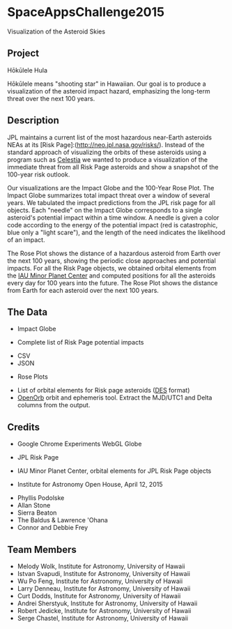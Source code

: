 # SpaceAppsChallenge2015
Visualization of the Asteroid Skies

## Project

H&#333;k&#363;lele Hula

H&#333;k&#363;lele means "shooting star" in Hawaiian.  Our goal is
to produce a visualization of the asteroid impact hazard, emphasizing
the long-term threat over the next 100 years.

## Description

JPL maintains a current list of the most hazardous near-Earth
asteroids NEAs at its [Risk Page]:(http://neo.jpl.nasa.gov/risks/).
Instead of the standard approach of visualizing the orbits of these
asteroids using a program such as [Celestia](ps1neos.png) we wanted
to produce a visualization of the immediate threat from all Risk
Page asteroids and show a snapshot of the 100-year risk outlook.

Our visualizations are the Impact Globe and the 100-Year Rose Plot.
The Impact Globe summarizes total impact threat over a window of
several years.  We tabulated the impact predictions from the JPL
risk page for all objects. Each "needle" on the Impact Globe
corresponds to a single asteroid's potential impact within a time
window.  A needle is given a color code according to the energy of
the potential impact (red is catastrophic, blue only a "light
scare"), and the length of the need indicates the likelihood of an
impact.

The Rose Plot shows the distance of a hazardous asteroid from Earth
over the next 100 years, showing the periodic close approaches and
potential impacts.  For all the Risk Page objects, we obtained
orbital elements from the <a href="http://www.minorplanetcenter.net">IAU
Minor Planet Center</a> and computed positions for all the asteroids
every day for 100 years into the future.  The Rose Plot shows the
distance from Earth for each asteroid over the next 100 years.

## The Data

* Impact Globe

 - Complete list of Risk Page potential impacts
  + CSV
  + JSON

* Rose Plots
 - List of orbital elements for Risk page asteroids ([DES](http://ifa.hawaii.edu/users/jedicke/MOPS/docs/PSDC-530-004-02.DataExchangeStandard.pdf) format)
 - [OpenOrb](https://code.google.com/p/oorb/) orbit and ephemeris tool.  Extract the MJD/UTC1 and Delta columns from the output.
  

## Credits

* Google Chrome Experiments WebGL Globe

* JPL Risk Page

* IAU Minor Planet Center, orbital elements for JPL Risk Page objects

* Institute for Astronomy Open House, April 12, 2015
 - Phyllis Podolske
 - Allan Stone
 - Sierra Beaton
 - The Baldus & Lawrence 'Ohana
 - Connor and Debbie Frey

## Team Members

* Melody Wolk, Institute for Astronomy, University of Hawaii
* Istvan Svapudi, Institute for Astronomy, University of Hawaii
* Wu Po Feng, Institute for Astronomy, University of Hawaii
* Larry Denneau, Institute for Astronomy, University of Hawaii
* Curt Dodds, Institute for Astronomy, University of Hawaii
* Andrei Sherstyuk, Institute for Astronomy, University of Hawaii
* Robert Jedicke, Institute for Astronomy, University of Hawaii
* Serge Chastel, Institute for Astronomy, University of Hawaii
